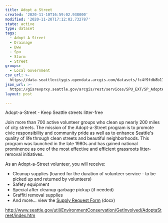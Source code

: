 ```yaml
---
title: Adopt a Street
created: '2020-11-10T16:59:02.938000'
modified: '2020-11-20T17:12:02.732787'
state: active
type: dataset
tags:
  - Adopt A Street
  - Drainage
  - Dww
  - Spu
  - Storm
  - Street
groups:
  - Local Government
csv_url: >-
  https://data-seattlecitygis.opendata.arcgis.com/datasets/fc4f9fdb8b1145d58eaf40821d8ef972_0.csv?outSR=%7B%22latestWkid%22%3A2926%2C%22wkid%22%3A2926%7D
json_url: >-
  https://gisrevprxy.seattle.gov/arcgis/rest/services/SPU_EXT/SP_AdoptAStreet/MapServer/0
layout: post

---
```

Adopt-a-Street - Keep Seattle streets litter-free<p>Join
 more than 700 active volunteer groups who clean up nearly 200 miles of 
city streets. The mission of the Adopt-a-Street program is to promote 
civic responsibility and community pride as well as to enhance Seattle's
 quality of life through clean streets and beautiful neighborhoods. This
 program was launched in the late 1980s and has gained national 
prominence as one of the most effective and efficient grassroots 
litter-removal initiatives.</p><p>As an Adopt-a-Street volunteer, you will receive:</p><ul><li>Cleanup supplies (loaned for the duration of volunteer service - to be picked up and returned by volunteers)</li><li>Safety equipment</li><li>Special after cleanup garbage pickup (if needed)</li><li>Graffiti removal supplies</li><li>And more… view the <a href='http://www.seattle.gov/util/cs/groups/public/@spu/@conservation/documents/webcontent/1_058978.docx' target='_blank'>Supply Request Form</a> <span>(docx)</span></li></ul><p>http://www.seattle.gov/util/EnvironmentConservation/GetInvolved/AdoptaStreet/index.htm<br /></p>
